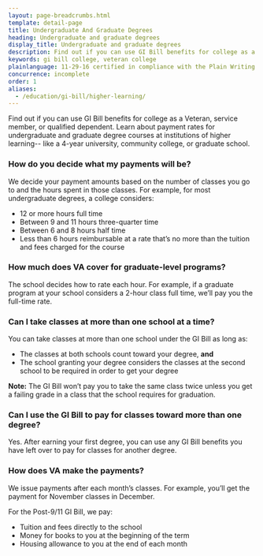 ```yaml
---
layout: page-breadcrumbs.html
template: detail-page
title: Undergraduate And Graduate Degrees
heading: Undergraduate and graduate degrees
display_title: Undergraduate and graduate degrees
description: Find out if you can use GI Bill benefits for college as a Veteran, service member, or qualified dependent. Learn about payment rates for undergraduate and graduate degree courses at institutions of higher learning.
keywords: gi bill college, veteran college
plainlanguage: 11-29-16 certified in compliance with the Plain Writing Act
concurrence: incomplete
order: 1
aliases:
  - /education/gi-bill/higher-learning/
---
```

<div itemscope itemtype="http://schema.org/FAQPage">
<div itemprop="description" class="va-introtext">

Find out if you can use GI Bill benefits for college as a Veteran, service member, or qualified dependent. Learn about payment rates for undergraduate and graduate degree courses at institutions of higher learning-- like a 4-year university, community college, or graduate school. 

</div>


<div class="feature" markdown=“1” itemscope itemtype="http://schema.org/Question">

<h3 itemprop="name">How do you decide what my payments will be?</h3>
<div itemprop="acceptedAnswer" itemscope itemtype="http://schema.org/Answer">
<div itemprop="text">

We decide your payment amounts based on the number of classes you go to and the hours spent in those classes. For example, for most undergraduate degrees, a college considers:

-	12 or more hours full time
-	Between 9 and 11 hours three-quarter time
-	Between 6 and 8 hours half time
-	Less than 6 hours reimbursable at a rate that’s no more than the tuition and fees charged for the course

</div>
</div>
</div>


<div itemscope itemtype="http://schema.org/Question">

<h3 itemprop="name">How much does VA cover for graduate-level programs?</h3>
<div itemprop="acceptedAnswer" itemscope itemtype="http://schema.org/Answer">
<div itemprop="text">

The school decides how to rate each hour. For example, if a graduate program at your school considers a 2-hour class full time, we’ll pay you the full-time rate.

</div>
</div>
</div>

<div itemscope itemtype="http://schema.org/Question">

<h3 itemprop="name">Can I take classes at more than one school at a time?</h3>
<div itemprop="acceptedAnswer" itemscope itemtype="http://schema.org/Answer">
<div itemprop="text">

You can take classes at more than one school under the GI Bill as long as:
- The classes at both schools count toward your degree, **and**
- The school granting your degree considers the classes at the second school to be required in order to get your degree

**Note:** The GI Bill won’t pay you to take the same class twice unless you get a failing grade in a class that the school requires for graduation.

</div>
</div>
</div>


<div itemscope itemtype="http://schema.org/Question">

<h3 itemprop="name">Can I use the GI Bill to pay for classes toward more than one degree?</h3>
<div itemprop="acceptedAnswer" itemscope itemtype="http://schema.org/Answer">
<div itemprop="text">

Yes. After earning your first degree, you can use any GI Bill benefits you have left over to pay for classes for another degree.

</div>
</div>
</div>

<div itemscope itemtype="http://schema.org/Question">

<h3 itemprop="name">How does VA make the payments?</h3>
<div itemprop="acceptedAnswer" itemscope itemtype="http://schema.org/Answer">
<div itemprop="text">

We issue payments after each month’s classes. For example, you’ll get the payment for November classes in December.

For the Post-9/11 GI Bill, we pay:
- Tuition and fees directly to the school
- Money for books to you at the beginning of the term
- Housing allowance to you at the end of each month

</div>
</div>
</div>
</div>
